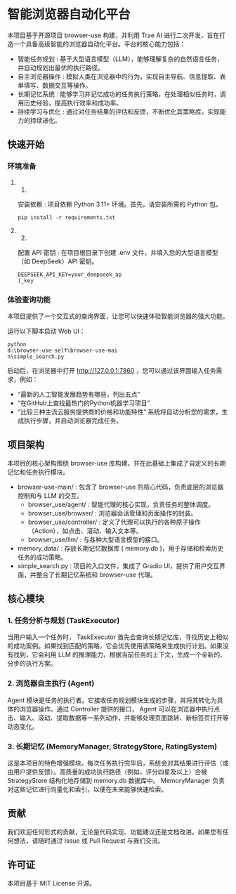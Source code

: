 # 智能浏览器自动化平台
本项目基于开源项目 browser-use 构建，并利用 Trae AI 进行二次开发，旨在打造一个具备高级智能的浏览器自动化平台。平台的核心能力包括：

- 智能任务规划 : 基于大型语言模型（LLM），能够理解复杂的自然语言任务，并自动规划出最优的执行路径。
- 自主浏览器操作 : 模拟人类在浏览器中的行为，实现自主导航、信息提取、表单填写、数据交互等操作。
- 长期记忆系统 : 能够学习并记忆成功的任务执行策略，在处理相似任务时，调用历史经验，提高执行效率和成功率。
- 持续学习与优化 : 通过对任务结果的评估和反馈，不断优化其策略库，实现能力的持续进化。
## 快速开始
### 环境准备
1. 1.
   安装依赖 : 项目依赖 Python 3.11+ 环境。首先，请安装所需的 Python 包。
   
   ```
   pip install -r requirements.txt
   ```
2. 2.
   配置 API 密钥 : 在项目根目录下创建 .env 文件，并填入您的大型语言模型（如 DeepSeek）API 密钥。
   
   ```
   DEEPSEEK_API_KEY=your_deepseek_ap
   i_key
   ```
### 体验查询功能
本项目提供了一个交互式的查询界面，让您可以快速体验智能浏览器的强大功能。

运行以下脚本启动 Web UI：

```
python 
d:\browser-use-self\browser-use-mai
n\simple_search.py
```
启动后，在浏览器中打开 http://127.0.0.1:7860 ，您可以通过该界面输入任务需求，例如：

- “最新的人工智能发展趋势有哪些，列出五点”
- “在GitHub上查找最热门的Python机器学习项目”
- “比较三种主流云服务提供商的价格和功能特性”
系统将自动分析您的需求，生成执行步骤，并启动浏览器完成任务。

## 项目架构
本项目的核心架构围绕 browser-use 库构建，并在此基础上集成了自定义的长期记忆和任务执行模块。

- browser-use-main/ : 包含了 browser-use 的核心代码，负责底层的浏览器控制和与 LLM 的交互。
  - browser_use/agent/ : 智能代理的核心实现，负责任务的整体调度。
  - browser_use/browser/ : 浏览器会话管理和页面操作的封装。
  - browser_use/controller/ : 定义了代理可以执行的各种原子操作（Action），如点击、滚动、输入文本等。
  - browser_use/llm/ : 与各种大型语言模型的接口。
- memory_data/ : 存放长期记忆数据库 ( memory.db )，用于存储和检索历史任务的成功策略。
- simple_search.py : 项目的入口文件，集成了 Gradio UI，提供了用户交互界面，并整合了长期记忆系统和 browser-use 代理。
## 核心模块
### 1. 任务分析与规划 (TaskExecutor)
当用户输入一个任务时， TaskExecutor 首先会查询长期记忆库，寻找历史上相似的成功案例。如果找到匹配的策略，它会优先使用该策略来生成执行计划。如果没有找到，它会利用 LLM 的推理能力，根据当前任务的上下文，生成一个全新的、分步的执行方案。

### 2. 浏览器自主执行 (Agent)
Agent 模块是任务的执行者。它接收任务规划模块生成的步骤，并将其转化为具体的浏览器操作。通过 Controller 提供的接口， Agent 可以在浏览器中执行点击、输入、滚动、提取数据等一系列动作，并能够处理页面跳转、新标签页打开等动态变化。

### 3. 长期记忆 (MemoryManager, StrategyStore, RatingSystem)
这是本项目的特色增强模块。每次任务执行完毕后，系统会对其结果进行评估（或由用户提供反馈）。高质量的成功执行路径（例如，评分四星及以上）会被 StrategyStore 结构化地存储到 memory.db 数据库中。 MemoryManager 负责对这些记忆进行向量化和索引，以便在未来能够快速检索。

## 贡献
我们欢迎任何形式的贡献，无论是代码实现、功能建议还是文档改进。如果您有任何想法，请随时通过 Issue 或 Pull Request 与我们交流。

## 许可证
本项目基于 MIT License 开源。
